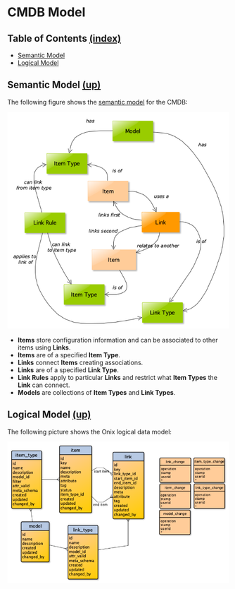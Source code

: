 # CMDB Model

<a name="toc"></a>
## Table of Contents [(index)](./../readme.md)

- [Semantic Model](#semantic-model)
- [Logical Model](#relational-model)


<a name="semantic-model"></a>
## Semantic Model [(up)](#toc)

The following figure shows the [semantic model](https://en.wikipedia.org/wiki/Semantic_data_model) for the CMDB:
 
![Semantic Data Model](./pics/semantic_model.png "Onix Semantic Data Model")

- **Items** store configuration information and can be associated to other items using **Links**.
- **Items** are of a specified **Item Type**.
- **Links** connect **Items** creating associations.
- **Links** are of a specified **Link Type**.
- **Link Rules** apply to particular **Links** and restrict what **Item Types** the **Link** can connect.
- **Models** are collections of **Item Types** and **Link Types**.

<a name="relational-model"></a>
## Logical Model [(up)](#toc)

The following picture shows the Onix logical data model:

![Logical Data Model](./pics/logical_model.png "Onix Relational Data Model")



